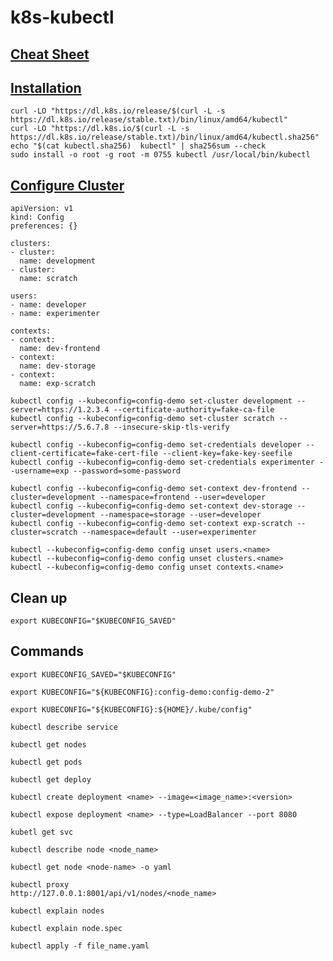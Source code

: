 # k8s-kubectl

## [Cheat Sheet](https://kubernetes.io/vi/docs/reference/kubectl/cheatsheet/)


## [Installation](https://kubernetes.io/docs/tasks/tools/install-kubectl-linux/)

```
curl -LO "https://dl.k8s.io/release/$(curl -L -s https://dl.k8s.io/release/stable.txt)/bin/linux/amd64/kubectl"
curl -LO "https://dl.k8s.io/$(curl -L -s https://dl.k8s.io/release/stable.txt)/bin/linux/amd64/kubectl.sha256"
echo "$(cat kubectl.sha256)  kubectl" | sha256sum --check
sudo install -o root -g root -m 0755 kubectl /usr/local/bin/kubectl
```

## [Configure Cluster](https://kubernetes.io/docs/tasks/access-application-cluster/configure-access-multiple-clusters/)

```
apiVersion: v1
kind: Config
preferences: {}

clusters:
- cluster:
  name: development
- cluster:
  name: scratch

users:
- name: developer
- name: experimenter

contexts:
- context:
  name: dev-frontend
- context:
  name: dev-storage
- context:
  name: exp-scratch
```

```
kubectl config --kubeconfig=config-demo set-cluster development --server=https://1.2.3.4 --certificate-authority=fake-ca-file
kubectl config --kubeconfig=config-demo set-cluster scratch --server=https://5.6.7.8 --insecure-skip-tls-verify
```

```
kubectl config --kubeconfig=config-demo set-credentials developer --client-certificate=fake-cert-file --client-key=fake-key-seefile
kubectl config --kubeconfig=config-demo set-credentials experimenter --username=exp --password=some-password
```

```
kubectl config --kubeconfig=config-demo set-context dev-frontend --cluster=development --namespace=frontend --user=developer
kubectl config --kubeconfig=config-demo set-context dev-storage --cluster=development --namespace=storage --user=developer
kubectl config --kubeconfig=config-demo set-context exp-scratch --cluster=scratch --namespace=default --user=experimenter
```

```
kubectl --kubeconfig=config-demo config unset users.<name>
kubectl --kubeconfig=config-demo config unset clusters.<name>
kubectl --kubeconfig=config-demo config unset contexts.<name>
```

## Clean up

```
export KUBECONFIG="$KUBECONFIG_SAVED"
```

## Commands

```
export KUBECONFIG_SAVED="$KUBECONFIG"

export KUBECONFIG="${KUBECONFIG}:config-demo:config-demo-2"

export KUBECONFIG="${KUBECONFIG}:${HOME}/.kube/config"

kubectl describe service

kubectl get nodes

kubectl get pods

kubectl get deploy

kubectl create deployment <name> --image=<image_name>:<version>

kubectl expose deployment <name> --type=LoadBalancer --port 8080

kubetl get svc

kubectl describe node <node_name>

kubectl get node <node-name> -o yaml

kubectl proxy
http://127.0.0.1:8001/api/v1/nodes/<node_name>

kubectl explain nodes

kubectl explain node.spec

kubectl apply -f file_name.yaml


```

















